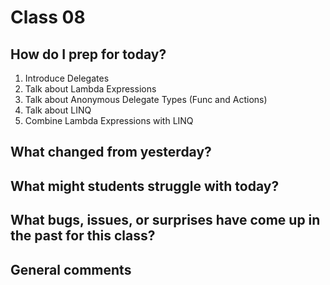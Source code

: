 # Class 08

## How do I prep for today?

1. Introduce Delegates
2. Talk about Lambda Expressions
3. Talk about Anonymous Delegate Types (Func and Actions)
4. Talk about LINQ
5. Combine Lambda Expressions with LINQ

## What changed from yesterday? 

## What might students struggle with today?  

## What bugs, issues, or surprises have come up in the past for this class?

## General comments